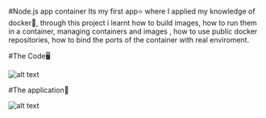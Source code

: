 #Node.js app container
Its my first app⭐ where I applied my knowledge of docker🐋, 
through this project i learnt how to build images, how to run them in a container, managing containers and images , how to use public docker repositories, how to bind the ports of the container with real enviroment.

#The Code🖥️

![alt text](https://ibb.co/MMTJynj)

#The application💫

![alt text](https://ibb.co/4YcHQN1)
